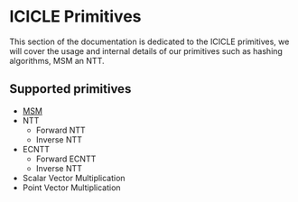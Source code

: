 # ICICLE Primitives

This section of the documentation is dedicated to the ICICLE primitives, we will cover the usage and internal details of our primitives such as hashing algorithms, MSM an NTT.


## Supported primitives


- [MSM](./msm)
- NTT
    - Forward NTT
    - Inverse NTT
- ECNTT
    - Forward ECNTT
    - Inverse NTT
- Scalar Vector Multiplication
- Point Vector Multiplication